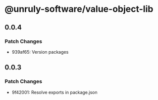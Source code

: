# @unruly-software/value-object-lib

## 0.0.4

### Patch Changes

- 939af65: Version packages

## 0.0.3

### Patch Changes

- 9f42001: Resolve exports in package.json
